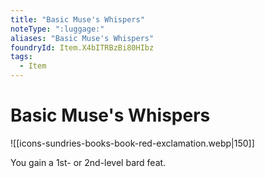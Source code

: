 ```yaml
---
title: "Basic Muse's Whispers"
noteType: ":luggage:"
aliases: "Basic Muse's Whispers"
foundryId: Item.X4bITRBzBi80HIbz
tags:
  - Item
---
```


# Basic Muse's Whispers
![[icons-sundries-books-book-red-exclamation.webp|150]]

You gain a 1st- or 2nd-level bard feat.
